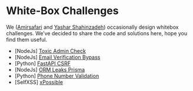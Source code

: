 # White-Box Challenges
We ([Amirsafari](https://x.com/amirmsafari) and [Yashar Shahinzadeh](https://x.com/yshahinzadeh)) occasionally design whitebox challenges. We’ve decided to share the code and solutions here, hope you find them useful.

- [NodeJs] [Toxic Admin Check](/toxic-admin-check)
- [NodeJs] [Email Verification Bypass](/email-verification-bypass)
- [Python] [FastAPI CSRF](/fastapi-csrf)
- [NodeJs] [ORM Leaks Prisma](/orm-leaks-prisma)
- [Python] [Phone Number Validation](/phone-number-validation)
- [SelfXSS] [xPossible](/xPossible)

